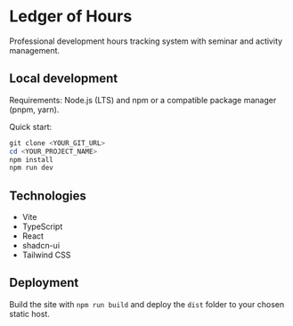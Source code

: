 # Ledger of Hours

Professional development hours tracking system with seminar and activity management.

## Local development

Requirements: Node.js (LTS) and npm or a compatible package manager (pnpm, yarn).

Quick start:

```powershell
git clone <YOUR_GIT_URL>
cd <YOUR_PROJECT_NAME>
npm install
npm run dev
```

## Technologies

- Vite
- TypeScript
- React
- shadcn-ui
- Tailwind CSS

## Deployment

Build the site with `npm run build` and deploy the `dist` folder to your chosen static host.
